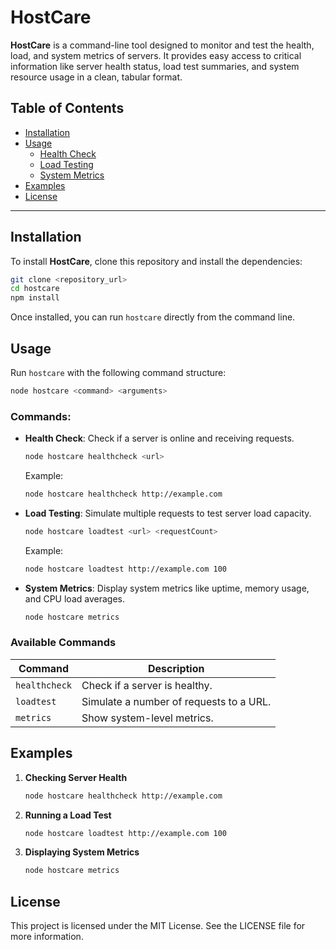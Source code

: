 
# HostCare

**HostCare** is a command-line tool designed to monitor and test the health, load, and system metrics of servers. It provides easy access to critical information like server health status, load test summaries, and system resource usage in a clean, tabular format.

## Table of Contents
- [Installation](#installation)
- [Usage](#usage)
  - [Health Check](#health-check)
  - [Load Testing](#load-testing)
  - [System Metrics](#system-metrics)
- [Examples](#examples)
- [License](#license)

---

## Installation

To install **HostCare**, clone this repository and install the dependencies:

```bash
git clone <repository_url>
cd hostcare
npm install
```

Once installed, you can run `hostcare` directly from the command line.

## Usage

Run `hostcare` with the following command structure:

```bash
node hostcare <command> <arguments>
```

### Commands:

- **Health Check**: Check if a server is online and receiving requests.
  ```bash
  node hostcare healthcheck <url>
  ```
  Example:
  ```bash
  node hostcare healthcheck http://example.com
  ```

- **Load Testing**: Simulate multiple requests to test server load capacity.
  ```bash
  node hostcare loadtest <url> <requestCount>
  ```
  Example:
  ```bash
  node hostcare loadtest http://example.com 100
  ```

- **System Metrics**: Display system metrics like uptime, memory usage, and CPU load averages.
  ```bash
  node hostcare metrics
  ```

### Available Commands

| Command       | Description                              |
|---------------|------------------------------------------|
| `healthcheck` | Check if a server is healthy.            |
| `loadtest`    | Simulate a number of requests to a URL.  |
| `metrics`     | Show system-level metrics.               |

## Examples

1. **Checking Server Health**
    ```bash
    node hostcare healthcheck http://example.com
    ```

2. **Running a Load Test**
    ```bash
    node hostcare loadtest http://example.com 100
    ```

3. **Displaying System Metrics**
    ```bash
    node hostcare metrics
    ```

## License

This project is licensed under the MIT License. See the LICENSE file for more information.
